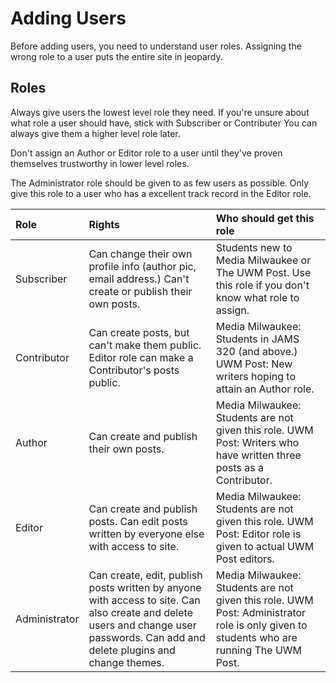 # Adding Users

Before adding users, you need to understand user roles. Assigning the wrong role to a user puts the entire site in jeopardy.

## Roles

Always give users the lowest level role they need. If you're unsure about what role a user should have, stick with Subscriber or Contributer You can always give them a higher level role later.

Don't assign an Author or Editor role to a user until they've proven themselves trustworthy in lower level roles.

The Administrator role should be given to as few users as possible. Only give this role to a user who has a excellent track record in the Editor role.

| Role | Rights | Who should get this role |
| :--- | :--- | :--- |
| Subscriber | Can change their own profile info \(author pic, email address.\) Can't create or publish their own posts. | Students new to Media Milwaukee or The UWM Post. Use this role if you don't know what role to assign. |
| Contributor | Can create posts, but can't make them public. Editor role can make a Contributor's posts public. | Media Milwaukee: Students in JAMS 320 \(and above.\) UWM Post: New writers hoping to attain an Author role. |
| Author | Can create and publish their own posts. | Media Milwaukee: Students are not given this role. UWM Post: Writers who have written three posts as a Contributor. |
| Editor | Can create and publish posts. Can edit posts written by everyone else with access to site. | Media Milwaukee: Students are not given this role. UWM Post: Editor role is given to actual UWM Post editors. |
| Administrator | Can create, edit, publish posts written by anyone with access to site. Can also create and delete users and change user passwords. Can add and delete plugins and change themes. | Media Milwaukee: Students are not given this role. UWM Post: Administrator role is only given to students who are running The UWM Post. |



